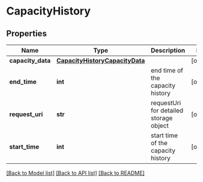 # CapacityHistory

## Properties
Name | Type | Description | Notes
------------ | ------------- | ------------- | -------------
**capacity_data** | [**CapacityHistoryCapacityData**](CapacityHistoryCapacityData.md) |  | [optional] 
**end_time** | **int** | end time of the capacity history | [optional] 
**request_uri** | **str** | requestUri for detailed storage object | [optional] 
**start_time** | **int** | start time of the capacity history | [optional] 

[[Back to Model list]](../README.md#documentation-for-models) [[Back to API list]](../README.md#documentation-for-api-endpoints) [[Back to README]](../README.md)


